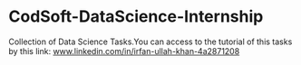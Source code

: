 # CodSoft-DataScience-Internship
Collection of Data Science Tasks.You can access to the tutorial of this tasks by this link:
www.linkedin.com/in/irfan-ullah-khan-4a2871208
  
